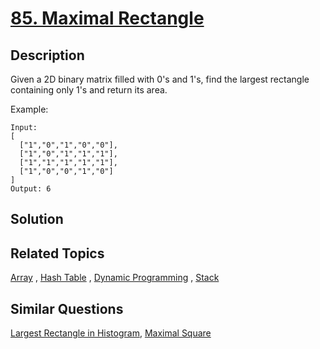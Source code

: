 # [85. Maximal Rectangle](https://leetcode.com/problems/maximal-rectangle)

## Description

Given a 2D binary matrix filled with 0's and 1's, find the largest rectangle containing only 1's and return its area.

Example:

```
Input:
[
  ["1","0","1","0","0"],
  ["1","0","1","1","1"],
  ["1","1","1","1","1"],
  ["1","0","0","1","0"]
]
Output: 6
```

## Solution



## Related Topics

[Array](https://leetcode.com/tag/array/) , [Hash Table](https://leetcode.com/tag/hash-table/) , [Dynamic Programming](https://leetcode.com/tag/dynamic-programming/) , [Stack](https://leetcode.com/tag/stack/) 

## Similar Questions

[Largest Rectangle in Histogram](https://leetcode.com/problems/largest-rectangle-in-histogram/), [Maximal Square](https://leetcode.com/problems/maximal-square/)
